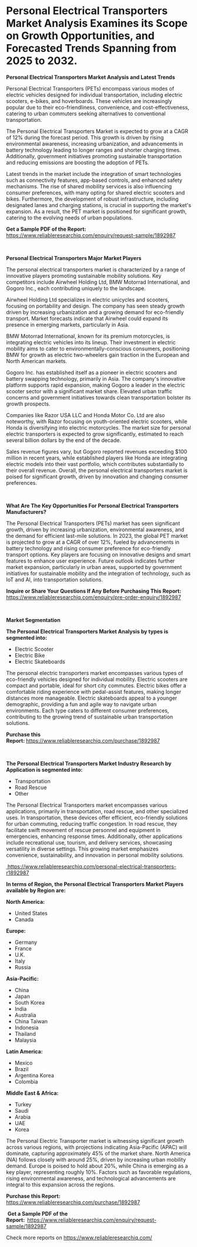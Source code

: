 <p><h1>Personal Electrical Transporters Market Analysis Examines its Scope on Growth Opportunities, and Forecasted Trends Spanning from 2025 to 2032.</h1></p><p><strong>Personal Electrical Transporters Market Analysis and Latest Trends</strong></p>
<p><p>Personal Electrical Transporters (PETs) encompass various modes of electric vehicles designed for individual transportation, including electric scooters, e-bikes, and hoverboards. These vehicles are increasingly popular due to their eco-friendliness, convenience, and cost-effectiveness, catering to urban commuters seeking alternatives to conventional transportation.</p><p>The Personal Electrical Transporters Market is expected to grow at a CAGR of 12% during the forecast period. This growth is driven by rising environmental awareness, increasing urbanization, and advancements in battery technology leading to longer ranges and shorter charging times. Additionally, government initiatives promoting sustainable transportation and reducing emissions are boosting the adoption of PETs. </p><p>Latest trends in the market include the integration of smart technologies such as connectivity features, app-based controls, and enhanced safety mechanisms. The rise of shared mobility services is also influencing consumer preferences, with many opting for shared electric scooters and bikes. Furthermore, the development of robust infrastructure, including designated lanes and charging stations, is crucial in supporting the market's expansion. As a result, the PET market is positioned for significant growth, catering to the evolving needs of urban populations.</p></p>
<p><strong>Get a Sample PDF of the Report:&nbsp;</strong> <a href="https://www.reliableresearchiq.com/enquiry/request-sample/1892987?utm_campaign=1842&utm_medium=2&utm_source=Github&utm_content=ia&utm_term=14012025&utm_id=personal-electrical-transporters">https://www.reliableresearchiq.com/enquiry/request-sample/1892987</a></p>
<p>&nbsp;</p>
<p><strong>Personal Electrical Transporters Major Market Players</strong></p>
<p><p>The personal electrical transporters market is characterized by a range of innovative players promoting sustainable mobility solutions. Key competitors include Airwheel Holding Ltd, BMW Motorrad International, and Gogoro Inc., each contributing uniquely to the landscape. </p><p>Airwheel Holding Ltd specializes in electric unicycles and scooters, focusing on portability and design. The company has seen steady growth driven by increasing urbanization and a growing demand for eco-friendly transport. Market forecasts indicate that Airwheel could expand its presence in emerging markets, particularly in Asia.</p><p>BMW Motorrad International, known for its premium motorcycles, is integrating electric vehicles into its lineup. Their investment in electric mobility aims to cater to environmentally-conscious consumers, positioning BMW for growth as electric two-wheelers gain traction in the European and North American markets.</p><p>Gogoro Inc. has established itself as a pioneer in electric scooters and battery swapping technology, primarily in Asia. The company's innovative platform supports rapid expansion, making Gogoro a leader in the electric scooter sector with a significant market share. Elevated urban traffic concerns and government initiatives towards clean transportation bolster its growth prospects.</p><p>Companies like Razor USA LLC and Honda Motor Co. Ltd are also noteworthy, with Razor focusing on youth-oriented electric scooters, while Honda is diversifying into electric motorcycles. The market size for personal electric transporters is expected to grow significantly, estimated to reach several billion dollars by the end of the decade.</p><p>Sales revenue figures vary, but Gogoro reported revenues exceeding $100 million in recent years, while established players like Honda are integrating electric models into their vast portfolio, which contributes substantially to their overall revenue. Overall, the personal electrical transporters market is poised for significant growth, driven by innovation and changing consumer preferences.</p></p>
<p>&nbsp;</p>
<p><strong>What Are The Key Opportunities For Personal Electrical Transporters Manufacturers?</strong></p>
<p><p>The Personal Electrical Transporters (PETs) market has seen significant growth, driven by increasing urbanization, environmental awareness, and the demand for efficient last-mile solutions. In 2023, the global PET market is projected to grow at a CAGR of over 12%, fueled by advancements in battery technology and rising consumer preference for eco-friendly transport options. Key players are focusing on innovative designs and smart features to enhance user experience. Future outlook indicates further market expansion, particularly in urban areas, supported by government initiatives for sustainable mobility and the integration of technology, such as IoT and AI, into transportation solutions.</p></p>
<p><strong>Inquire or Share Your Questions If Any Before Purchasing This Report:</strong> <a href="https://www.reliableresearchiq.com/enquiry/pre-order-enquiry/1892987?utm_campaign=1842&utm_medium=2&utm_source=Github&utm_content=ia&utm_term=14012025&utm_id=personal-electrical-transporters">https://www.reliableresearchiq.com/enquiry/pre-order-enquiry/1892987</a></p>
<p>&nbsp;</p>
<p><strong>Market Segmentation</strong></p>
<p><strong>The Personal Electrical Transporters Market Analysis by types is segmented into:</strong></p>
<p><ul><li>Electric Scooter</li><li>Electric Bike</li><li>Electric Skateboards</li></ul></p>
<p><p>The personal electric transporters market encompasses various types of eco-friendly vehicles designed for individual mobility. Electric scooters are compact and portable, ideal for short city commutes. Electric bikes offer a comfortable riding experience with pedal-assist features, making longer distances more manageable. Electric skateboards appeal to a younger demographic, providing a fun and agile way to navigate urban environments. Each type caters to different consumer preferences, contributing to the growing trend of sustainable urban transportation solutions.</p></p>
<p><strong>Purchase this Report:&nbsp;</strong><a href="https://www.reliableresearchiq.com/purchase/1892987?utm_campaign=1842&utm_medium=2&utm_source=Github&utm_content=ia&utm_term=14012025&utm_id=personal-electrical-transporters">https://www.reliableresearchiq.com/purchase/1892987</a></p>
<p>&nbsp;</p>
<p><strong>The Personal Electrical Transporters Market Industry Research by Application is segmented into:</strong></p>
<p><ul><li>Transportation</li><li>Road Rescue</li><li>Other</li></ul></p>
<p><p>The Personal Electrical Transporters market encompasses various applications, primarily in transportation, road rescue, and other specialized uses. In transportation, these devices offer efficient, eco-friendly solutions for urban commuting, reducing traffic congestion. In road rescue, they facilitate swift movement of rescue personnel and equipment in emergencies, enhancing response times. Additionally, other applications include recreational use, tourism, and delivery services, showcasing versatility in diverse settings. This growing market emphasizes convenience, sustainability, and innovation in personal mobility solutions.</p></p>
<p><a href="https://www.reliableresearchiq.com/personal-electrical-transporters-r1892987?utm_campaign=1842&utm_medium=2&utm_source=Github&utm_content=ia&utm_term=14012025&utm_id=personal-electrical-transporters">&nbsp;https://www.reliableresearchiq.com/personal-electrical-transporters-r1892987</a></p>
<p><strong>In terms of Region, the Personal Electrical Transporters Market Players available by Region are:</strong></p>
<p>
    <p> <strong> North America: </strong>
        <ul>
            <li>United States</li>
            <li>Canada</li>
        </ul>
        </p> 
    <p> <strong> Europe: </strong>
        <ul>
            <li>Germany</li>
            <li>France</li>
            <li>U.K.</li>
            <li>Italy</li>
            <li>Russia</li>
        </ul>
        </p> 
    <p> <strong> Asia-Pacific: </strong>
        <ul>
            <li>China</li>
            <li>Japan</li>
            <li>South Korea</li>
            <li>India</li>
            <li>Australia</li>
            <li>China Taiwan</li>
            <li>Indonesia</li>
            <li>Thailand</li>
            <li>Malaysia</li>
        </ul>
        </p> 
    <p> <strong> Latin America: </strong>
        <ul>
            <li>Mexico</li>
            <li>Brazil</li>
            <li>Argentina Korea</li>
            <li>Colombia</li>
        </ul>
        </p> 
    <p> <strong> Middle East & Africa: </strong>
        <ul>
            <li>Turkey</li>
            <li>Saudi</li>
            <li>Arabia</li>
            <li>UAE</li>
            <li>Korea</li>
        </ul>
    </p>
    </p>
<p><p>The Personal Electric Transporter market is witnessing significant growth across various regions, with projections indicating Asia-Pacific (APAC) will dominate, capturing approximately 45% of the market share. North America (NA) follows closely with around 25%, driven by increasing urban mobility demand. Europe is poised to hold about 20%, while China is emerging as a key player, representing roughly 10%. Factors such as favorable regulations, rising environmental awareness, and technological advancements are integral to this expansion across the regions.</p></p>
<p><strong>Purchase this Report: </strong><a href="https://www.reliableresearchiq.com/purchase/1892987?utm_campaign=1842&utm_medium=2&utm_source=Github&utm_content=ia&utm_term=14012025&utm_id=personal-electrical-transporters">https://www.reliableresearchiq.com/purchase/1892987</a></p>
<p>&nbsp;<strong>Get a Sample PDF of the Report:&nbsp;&nbsp;</strong><a href="https://www.reliableresearchiq.com/enquiry/request-sample/1892987?utm_campaign=1842&utm_medium=2&utm_source=Github&utm_content=ia&utm_term=14012025&utm_id=personal-electrical-transporters">https://www.reliableresearchiq.com/enquiry/request-sample/1892987</a></p>
<p><strong></strong></p>
<p>Check more reports on <a href="https://www.reliableresearchiq.com/?utm_campaign=1842&utm_medium=2&utm_source=Github&utm_content=ia&utm_term=14012025&utm_id=personal-electrical-transporters">https://www.reliableresearchiq.com/</a></p>